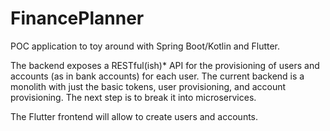# FinancePlanner

POC application to toy around with Spring Boot/Kotlin and Flutter.

The backend exposes a RESTful(ish)* API for the provisioning of users and accounts (as in bank accounts) for each user. The current backend is a monolith with just the basic tokens, user provisioning, and account provisioning. The next step is to break it into microservices.

The Flutter frontend will allow to create users and accounts.

